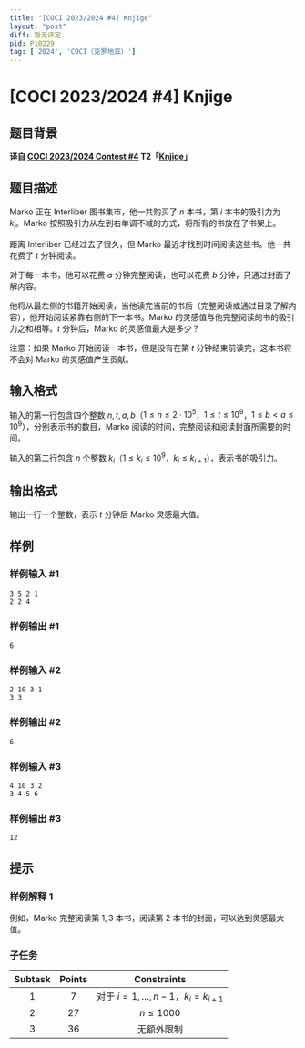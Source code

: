 ```yaml
---
title: "[COCI 2023/2024 #4] Knjige"
layout: "post"
diff: 暂无评定
pid: P10229
tag: ['2024', 'COCI（克罗地亚）']
---
```

# [COCI 2023/2024 #4] Knjige
## 题目背景

**译自 [COCI 2023/2024 Contest #4](https://hsin.hr/coci/archive/2023_2024) T2「[Knjige](https://hsin.hr/coci/archive/2023_2024/contest4_tasks.pdf)」**
## 题目描述

Marko 正在 Interliber 图书集市，他一共购买了 $n$ 本书，第 $i$ 本书的吸引力为 $k_i$。Marko 按照吸引力从左到右单调不减的方式，将所有的书放在了书架上。

距离 Interliber 已经过去了很久，但 Marko 最近才找到时间阅读这些书。他一共花费了 $t$ 分钟阅读。

对于每一本书，他可以花费 $a$ 分钟完整阅读，也可以花费 $b$ 分钟，只通过封面了解内容。

他将从最左侧的书籍开始阅读，当他读完当前的书后（完整阅读或通过目录了解内容），他开始阅读紧靠右侧的下一本书。Marko 的灵感值与他完整阅读的书的吸引力之和相等。$t$ 分钟后，Marko 的灵感值最大是多少？

注意：如果 Marko 开始阅读一本书，但是没有在第 $t$ 分钟结束前读完，这本书将不会对 Marko 的灵感值产生贡献。
## 输入格式

输入的第一行包含四个整数 $n,t,a,b$（$1 \le n \le 2\cdot 10^5$，$1 \le t \le 10^9$，$1\le b < a \le 10^9$），分别表示书的数目，Marko 阅读的时间，完整阅读和阅读封面所需要的时间。

输入的第二行包含 $n$ 个整数 $k_i$（$1 \le k_i \le 10^9$，$k_i \le k_{i+1}$），表示书的吸引力。
## 输出格式

输出一行一个整数，表示 $t$ 分钟后 Marko 灵感最大值。
## 样例

### 样例输入 #1
```
3 5 2 1
2 2 4
```
### 样例输出 #1
```
6
```
### 样例输入 #2
```
2 10 3 1
3 3
```
### 样例输出 #2
```
6
```
### 样例输入 #3
```
4 10 3 2
3 4 5 6
```
### 样例输出 #3
```
12
```
## 提示

### 样例解释 1

例如，Marko 完整阅读第 $1,3$ 本书，阅读第 $2$ 本书的封面，可以达到灵感最大值。

### 子任务

| Subtask | Points | Constraints |
| :--: | :--: | :--: |
| 1 | 7 | 对于 $i=1,\ldots,n-1$，$k_i=k_{i+1}$ |
| 2 | 27 | $n \le 1000$ |
| 3 | 36 | 无额外限制 |
